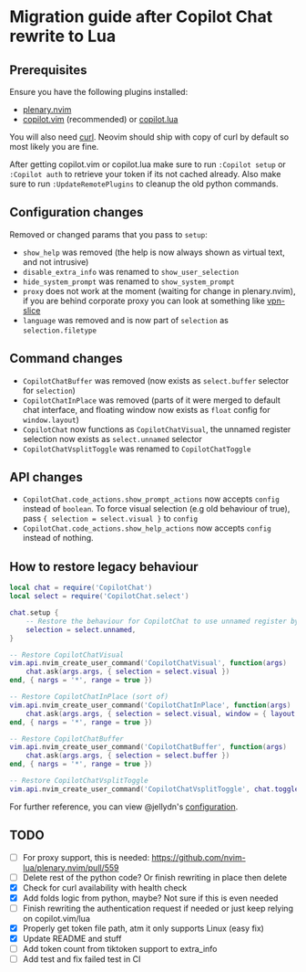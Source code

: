 # Migration guide after Copilot Chat rewrite to Lua

## Prerequisites

Ensure you have the following plugins installed:

- [plenary.nvim](https://github.com/nvim-lua/plenary.nvim)
- [copilot.vim](https://github.com/github/copilot.vim) (recommended) or [copilot.lua](https://github.com/zbirenbaum/copilot.lua)

You will also need [curl](https://curl.se/). Neovim should ship with copy of curl by default so most likely you are fine.

After getting copilot.vim or copilot.lua make sure to run `:Copilot setup` or `:Copilot auth` to retrieve your token if its not cached already.
Also make sure to run `:UpdateRemotePlugins` to cleanup the old python commands.

## Configuration changes

Removed or changed params that you pass to `setup`:

- `show_help` was removed (the help is now always shown as virtual text, and not intrusive)
- `disable_extra_info` was renamed to `show_user_selection`
- `hide_system_prompt` was renamed to `show_system_prompt`
- `proxy` does not work at the moment (waiting for change in plenary.nvim), if you are behind corporate proxy you can look at something like [vpn-slice](https://github.com/dlenski/vpn-slice)
- `language` was removed and is now part of `selection` as `selection.filetype`

## Command changes

- `CopilotChatBuffer` was removed (now exists as `select.buffer` selector for `selection`)
- `CopilotChatInPlace` was removed (parts of it were merged to default chat interface, and floating window now exists as `float` config for `window.layout`)
- `CopilotChat` now functions as `CopilotChatVisual`, the unnamed register selection now exists as `select.unnamed` selector
- `CopilotChatVsplitToggle` was renamed to `CopilotChatToggle`

## API changes

- `CopilotChat.code_actions.show_prompt_actions` now accepts `config` instead of `boolean`. To force visual selection (e.g old behaviour of true), pass `{ selection = select.visual }` to `config`
- `CopilotChat.code_actions.show_help_actions` now accepts `config` instead of nothing.

## How to restore legacy behaviour

```lua
local chat = require('CopilotChat')
local select = require('CopilotChat.select')

chat.setup {
    -- Restore the behaviour for CopilotChat to use unnamed register by default
    selection = select.unnamed,
}

-- Restore CopilotChatVisual
vim.api.nvim_create_user_command('CopilotChatVisual', function(args)
    chat.ask(args.args, { selection = select.visual })
end, { nargs = '*', range = true })

-- Restore CopilotChatInPlace (sort of)
vim.api.nvim_create_user_command('CopilotChatInPlace', function(args)
    chat.ask(args.args, { selection = select.visual, window = { layout = 'float' } })
end, { nargs = '*', range = true })

-- Restore CopilotChatBuffer
vim.api.nvim_create_user_command('CopilotChatBuffer', function(args)
    chat.ask(args.args, { selection = select.buffer })
end, { nargs = '*', range = true })

-- Restore CopilotChatVsplitToggle
vim.api.nvim_create_user_command('CopilotChatVsplitToggle', chat.toggle, {})
```

For further reference, you can view @jellydn's [configuration](https://github.com/jellydn/lazy-nvim-ide/blob/main/lua/plugins/extras/copilot-chat-v2.lua).

## TODO

- [ ] For proxy support, this is needed: https://github.com/nvim-lua/plenary.nvim/pull/559
- [ ] Delete rest of the python code? Or finish rewriting in place then delete
- [x] Check for curl availability with health check
- [x] Add folds logic from python, maybe? Not sure if this is even needed
- [ ] Finish rewriting the authentication request if needed or just keep relying on copilot.vim/lua
- [x] Properly get token file path, atm it only supports Linux (easy fix)
- [x] Update README and stuff
- [ ] Add token count from tiktoken support to extra_info
- [ ] Add test and fix failed test in CI
